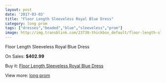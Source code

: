 ```yaml
---
layout: post
date: '2017-03-03'
title: "Floor Length Sleeveless Royal Blue Dress"
category: long prom
tags: ["dresses","beaded","blue","sleeveless","prom"]
image: http://img.transblink.com/23730-thickbox_default/floor-length-sleeveless-royal-blue-dress.jpg
---
```

Floor Length Sleeveless Royal Blue Dress

On Sales: **$402.99**
<a href="https://www.transblink.com/en/long-prom/7529-floor-length-sleeveless-royal-blue-dress.html"><amp-img layout="responsive" width="600" height="600" src="//img.transblink.com/23730-thickbox_default/floor-length-sleeveless-royal-blue-dress.jpg" alt="Floor Length Sleeveless Royal Blue Dress 0" /></a>
<a href="https://www.transblink.com/en/long-prom/7529-floor-length-sleeveless-royal-blue-dress.html"><amp-img layout="responsive" width="600" height="600" src="//img.transblink.com/23734-thickbox_default/floor-length-sleeveless-royal-blue-dress.jpg" alt="Floor Length Sleeveless Royal Blue Dress 1" /></a>
<a href="https://www.transblink.com/en/long-prom/7529-floor-length-sleeveless-royal-blue-dress.html"><amp-img layout="responsive" width="600" height="600" src="//img.transblink.com/23733-thickbox_default/floor-length-sleeveless-royal-blue-dress.jpg" alt="Floor Length Sleeveless Royal Blue Dress 2" /></a>
<a href="https://www.transblink.com/en/long-prom/7529-floor-length-sleeveless-royal-blue-dress.html"><amp-img layout="responsive" width="600" height="600" src="//img.transblink.com/23732-thickbox_default/floor-length-sleeveless-royal-blue-dress.jpg" alt="Floor Length Sleeveless Royal Blue Dress 3" /></a>
<a href="https://www.transblink.com/en/long-prom/7529-floor-length-sleeveless-royal-blue-dress.html"><amp-img layout="responsive" width="600" height="600" src="//img.transblink.com/23731-thickbox_default/floor-length-sleeveless-royal-blue-dress.jpg" alt="Floor Length Sleeveless Royal Blue Dress 4" /></a>

Buy it: [Floor Length Sleeveless Royal Blue Dress](https://www.transblink.com/en/long-prom/7529-floor-length-sleeveless-royal-blue-dress.html "Floor Length Sleeveless Royal Blue Dress")

View more: [long prom](https://www.transblink.com/en/58-long-prom "long prom")